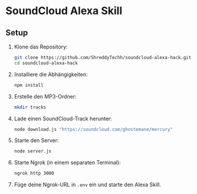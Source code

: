 
# SoundCloud Alexa Skill

## Setup
1. Klone das Repository:
   ```bash
   git clone https://github.com/ShreddyTechh/soundcloud-alexa-hack.git
   cd soundcloud-alexa-hack
   ```
2. Installiere die Abhängigkeiten:
   ```bash
   npm install
   ```
3. Erstelle den MP3-Ordner:
   ```bash
   mkdir tracks
   ```
4. Lade einen SoundCloud-Track herunter:
   ```bash
   node download.js "https://soundcloud.com/ghostemane/mercury"
   ```
5. Starte den Server:
   ```bash
   node server.js
   ```
6. Starte Ngrok (in einem separaten Terminal):
   ```bash
   ngrok http 3000
   ```
7. Füge deine Ngrok-URL in `.env` ein und starte den Alexa Skill.
